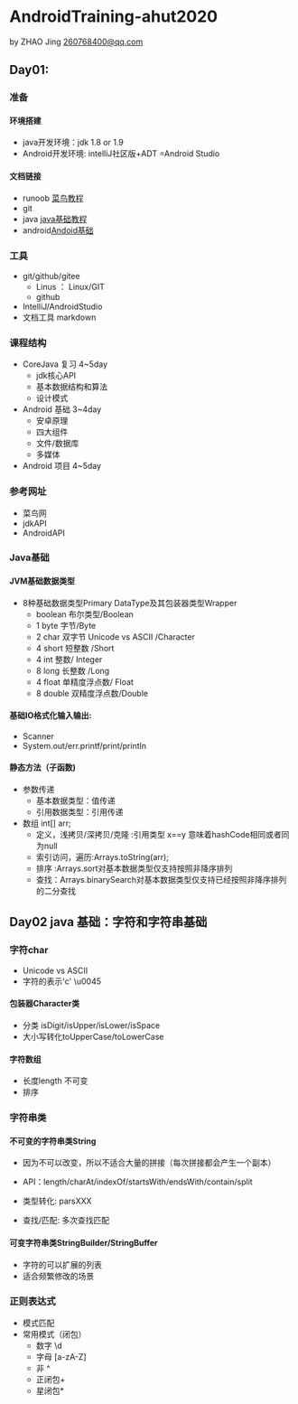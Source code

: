 # AndroidTraining-ahut2020

by ZHAO Jing  260768400@qq.com

## Day01:
### 准备 
#### 环境搭建

- java开发环境：jdk 1.8 or 1.9
- Android开发环境: intelliJ社区版+ADT =Android Studio

#### 文档链接

- runoob [菜鸟教程](https://www.runoob.com)
- git
- java [java基础教程](https://www.runoob.com/java/java-tutorial.html)
- android[Andoid基础](runoob.com/w3cnote/android-tutorial-intro.html)

### 工具
- git/github/gitee
  - Linus ： Linux/GIT
  - github
- IntelliJ/AndroidStudio
- 文档工具 markdown

### 课程结构
- CoreJava 复习 4~5day
  - jdk核心API
  - 基本数据结构和算法
  - 设计模式
- Android 基础  3~4day
  - 安卓原理
  - 四大组件
  - 文件/数据库
  - 多媒体
- Android 项目  4~5day

### 参考网址
- 菜鸟网
- jdkAPI
- AndroidAPI

### Java基础 
#### JVM基础数据类型

- 8种基础数据类型Primary DataType及其包装器类型Wrapper
  - boolean 布尔类型/Boolean
  - 1 byte 字节/Byte
  - 2 char 双字节  Unicode  vs ASCII /Character
  - 4 short 短整数 /Short
  - 4 int  整数/ Integer
  - 8 long 长整数 /Long
  - 4 float 单精度浮点数/ Float
  - 8 double 双精度浮点数/Double

#### 基础IO格式化输入输出:

- Scanner
- System.out/err.printf/print/println

#### 静态方法（子函数)

- 参数传递
  - 基本数据类型：值传递
  - 引用数据类型：引用传递
- 数组 int[] arr;
  - 定义，浅拷贝/深拷贝/克隆 :引用类型 x==y 意味着hashCode相同或者同为null
  - 索引访问，遍历:Arrays.toString(arr);
  - 排序 :Arrays.sort对基本数据类型仅支持按照非降序排列
  - 查找：Arrays.binarySearch对基本数据类型仅支持已经按照非降序排列的二分查找

## Day02  java 基础：字符和字符串基础

### 字符char

- Unicode vs ASCII
- 字符的表示'c' \u0045

#### 包装器Character类

- 分类 isDigit/isUpper/isLower/isSpace
- 大小写转化toUpperCase/toLowerCase

#### 字符数组

- 长度length 不可变
- 排序

### 字符串类

#### 不可变的字符串类String

- 因为不可以改变，所以不适合大量的拼接（每次拼接都会产生一个副本）

- API：length/charAt/indexOf/startsWith/endsWith/contain/split
- 类型转化: parsXXX
- 查找/匹配: 多次查找匹配

#### 可变字符串类StringBuilder/StringBuffer

- 字符的可以扩展的列表
- 适合频繁修改的场景

### 正则表达式

- 模式匹配
- 常用模式（闭包）
  - 数字 \d
  - 字母 [a-zA-Z]
  - 非 ^ 
  - 正闭包+
  - 星闭包*  